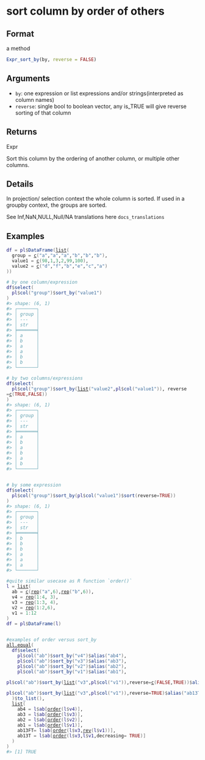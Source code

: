 # sort column by order of others

## Format

a method

```r
Expr_sort_by(by, reverse = FALSE)
```

## Arguments

- `by`: one expression or list expressions and/or strings(interpreted as column names)
- `reverse`: single bool to boolean vector, any is_TRUE will give reverse sorting of that column

## Returns

Expr

Sort this column by the ordering of another column, or multiple other columns.

## Details

In projection/ selection context the whole column is sorted. If used in a groupby context, the groups are sorted.

See Inf,NaN,NULL,Null/NA translations here `docs_translations`

## Examples

<pre class='r-example'><code><span class='r-in'><span><span class='va'>df</span> <span class='op'>=</span> <span class='va'>pl</span><span class='op'>$</span><span class='fu'>DataFrame</span><span class='op'>(</span><span class='fu'><a href='https://rdrr.io/r/base/list.html'>list</a></span><span class='op'>(</span></span></span>
<span class='r-in'><span>  group <span class='op'>=</span> <span class='fu'><a href='https://rdrr.io/r/base/c.html'>c</a></span><span class='op'>(</span><span class='st'>"a"</span>,<span class='st'>"a"</span>,<span class='st'>"a"</span>,<span class='st'>"b"</span>,<span class='st'>"b"</span>,<span class='st'>"b"</span><span class='op'>)</span>,</span></span>
<span class='r-in'><span>  value1 <span class='op'>=</span> <span class='fu'><a href='https://rdrr.io/r/base/c.html'>c</a></span><span class='op'>(</span><span class='fl'>98</span>,<span class='fl'>1</span>,<span class='fl'>3</span>,<span class='fl'>2</span>,<span class='fl'>99</span>,<span class='fl'>100</span><span class='op'>)</span>,</span></span>
<span class='r-in'><span>  value2 <span class='op'>=</span> <span class='fu'><a href='https://rdrr.io/r/base/c.html'>c</a></span><span class='op'>(</span><span class='st'>"d"</span>,<span class='st'>"f"</span>,<span class='st'>"b"</span>,<span class='st'>"e"</span>,<span class='st'>"c"</span>,<span class='st'>"a"</span><span class='op'>)</span></span></span>
<span class='r-in'><span><span class='op'>)</span><span class='op'>)</span></span></span>
<span class='r-in'><span></span></span>
<span class='r-in'><span><span class='co'># by one column/expression</span></span></span>
<span class='r-in'><span><span class='va'>df</span><span class='op'>$</span><span class='fu'>select</span><span class='op'>(</span></span></span>
<span class='r-in'><span>  <span class='va'>pl</span><span class='op'>$</span><span class='fu'>col</span><span class='op'>(</span><span class='st'>"group"</span><span class='op'>)</span><span class='op'>$</span><span class='fu'>sort_by</span><span class='op'>(</span><span class='st'>"value1"</span><span class='op'>)</span></span></span>
<span class='r-in'><span><span class='op'>)</span></span></span>
<span class='r-out co'><span class='r-pr'>#&gt;</span> shape: (6, 1)</span>
<span class='r-out co'><span class='r-pr'>#&gt;</span> ┌───────┐</span>
<span class='r-out co'><span class='r-pr'>#&gt;</span> │ group │</span>
<span class='r-out co'><span class='r-pr'>#&gt;</span> │ ---   │</span>
<span class='r-out co'><span class='r-pr'>#&gt;</span> │ str   │</span>
<span class='r-out co'><span class='r-pr'>#&gt;</span> ╞═══════╡</span>
<span class='r-out co'><span class='r-pr'>#&gt;</span> │ a     │</span>
<span class='r-out co'><span class='r-pr'>#&gt;</span> │ b     │</span>
<span class='r-out co'><span class='r-pr'>#&gt;</span> │ a     │</span>
<span class='r-out co'><span class='r-pr'>#&gt;</span> │ a     │</span>
<span class='r-out co'><span class='r-pr'>#&gt;</span> │ b     │</span>
<span class='r-out co'><span class='r-pr'>#&gt;</span> │ b     │</span>
<span class='r-out co'><span class='r-pr'>#&gt;</span> └───────┘</span>
<span class='r-in'><span></span></span>
<span class='r-in'><span><span class='co'># by two columns/expressions</span></span></span>
<span class='r-in'><span><span class='va'>df</span><span class='op'>$</span><span class='fu'>select</span><span class='op'>(</span></span></span>
<span class='r-in'><span>  <span class='va'>pl</span><span class='op'>$</span><span class='fu'>col</span><span class='op'>(</span><span class='st'>"group"</span><span class='op'>)</span><span class='op'>$</span><span class='fu'>sort_by</span><span class='op'>(</span><span class='fu'><a href='https://rdrr.io/r/base/list.html'>list</a></span><span class='op'>(</span><span class='st'>"value2"</span>,<span class='va'>pl</span><span class='op'>$</span><span class='fu'>col</span><span class='op'>(</span><span class='st'>"value1"</span><span class='op'>)</span><span class='op'>)</span>, reverse <span class='op'>=</span><span class='fu'><a href='https://rdrr.io/r/base/c.html'>c</a></span><span class='op'>(</span><span class='cn'>TRUE</span>,<span class='cn'>FALSE</span><span class='op'>)</span><span class='op'>)</span></span></span>
<span class='r-in'><span><span class='op'>)</span></span></span>
<span class='r-out co'><span class='r-pr'>#&gt;</span> shape: (6, 1)</span>
<span class='r-out co'><span class='r-pr'>#&gt;</span> ┌───────┐</span>
<span class='r-out co'><span class='r-pr'>#&gt;</span> │ group │</span>
<span class='r-out co'><span class='r-pr'>#&gt;</span> │ ---   │</span>
<span class='r-out co'><span class='r-pr'>#&gt;</span> │ str   │</span>
<span class='r-out co'><span class='r-pr'>#&gt;</span> ╞═══════╡</span>
<span class='r-out co'><span class='r-pr'>#&gt;</span> │ a     │</span>
<span class='r-out co'><span class='r-pr'>#&gt;</span> │ b     │</span>
<span class='r-out co'><span class='r-pr'>#&gt;</span> │ a     │</span>
<span class='r-out co'><span class='r-pr'>#&gt;</span> │ b     │</span>
<span class='r-out co'><span class='r-pr'>#&gt;</span> │ a     │</span>
<span class='r-out co'><span class='r-pr'>#&gt;</span> │ b     │</span>
<span class='r-out co'><span class='r-pr'>#&gt;</span> └───────┘</span>
<span class='r-in'><span></span></span>
<span class='r-in'><span></span></span>
<span class='r-in'><span><span class='co'># by some expression</span></span></span>
<span class='r-in'><span><span class='va'>df</span><span class='op'>$</span><span class='fu'>select</span><span class='op'>(</span></span></span>
<span class='r-in'><span>  <span class='va'>pl</span><span class='op'>$</span><span class='fu'>col</span><span class='op'>(</span><span class='st'>"group"</span><span class='op'>)</span><span class='op'>$</span><span class='fu'>sort_by</span><span class='op'>(</span><span class='va'>pl</span><span class='op'>$</span><span class='fu'>col</span><span class='op'>(</span><span class='st'>"value1"</span><span class='op'>)</span><span class='op'>$</span><span class='fu'>sort</span><span class='op'>(</span>reverse<span class='op'>=</span><span class='cn'>TRUE</span><span class='op'>)</span><span class='op'>)</span></span></span>
<span class='r-in'><span><span class='op'>)</span></span></span>
<span class='r-out co'><span class='r-pr'>#&gt;</span> shape: (6, 1)</span>
<span class='r-out co'><span class='r-pr'>#&gt;</span> ┌───────┐</span>
<span class='r-out co'><span class='r-pr'>#&gt;</span> │ group │</span>
<span class='r-out co'><span class='r-pr'>#&gt;</span> │ ---   │</span>
<span class='r-out co'><span class='r-pr'>#&gt;</span> │ str   │</span>
<span class='r-out co'><span class='r-pr'>#&gt;</span> ╞═══════╡</span>
<span class='r-out co'><span class='r-pr'>#&gt;</span> │ b     │</span>
<span class='r-out co'><span class='r-pr'>#&gt;</span> │ b     │</span>
<span class='r-out co'><span class='r-pr'>#&gt;</span> │ b     │</span>
<span class='r-out co'><span class='r-pr'>#&gt;</span> │ a     │</span>
<span class='r-out co'><span class='r-pr'>#&gt;</span> │ a     │</span>
<span class='r-out co'><span class='r-pr'>#&gt;</span> │ a     │</span>
<span class='r-out co'><span class='r-pr'>#&gt;</span> └───────┘</span>
<span class='r-in'><span></span></span>
<span class='r-in'><span><span class='co'>#quite similar usecase as R function `order()`</span></span></span>
<span class='r-in'><span><span class='va'>l</span> <span class='op'>=</span> <span class='fu'><a href='https://rdrr.io/r/base/list.html'>list</a></span><span class='op'>(</span></span></span>
<span class='r-in'><span>  ab <span class='op'>=</span> <span class='fu'><a href='https://rdrr.io/r/base/c.html'>c</a></span><span class='op'>(</span><span class='fu'><a href='https://rdrr.io/r/base/rep.html'>rep</a></span><span class='op'>(</span><span class='st'>"a"</span>,<span class='fl'>6</span><span class='op'>)</span>,<span class='fu'><a href='https://rdrr.io/r/base/rep.html'>rep</a></span><span class='op'>(</span><span class='st'>"b"</span>,<span class='fl'>6</span><span class='op'>)</span><span class='op'>)</span>,</span></span>
<span class='r-in'><span>  v4 <span class='op'>=</span> <span class='fu'><a href='https://rdrr.io/r/base/rep.html'>rep</a></span><span class='op'>(</span><span class='fl'>1</span><span class='op'>:</span><span class='fl'>4</span>, <span class='fl'>3</span><span class='op'>)</span>,</span></span>
<span class='r-in'><span>  v3 <span class='op'>=</span> <span class='fu'><a href='https://rdrr.io/r/base/rep.html'>rep</a></span><span class='op'>(</span><span class='fl'>1</span><span class='op'>:</span><span class='fl'>3</span>, <span class='fl'>4</span><span class='op'>)</span>,</span></span>
<span class='r-in'><span>  v2 <span class='op'>=</span> <span class='fu'><a href='https://rdrr.io/r/base/rep.html'>rep</a></span><span class='op'>(</span><span class='fl'>1</span><span class='op'>:</span><span class='fl'>2</span>,<span class='fl'>6</span><span class='op'>)</span>,</span></span>
<span class='r-in'><span>  v1 <span class='op'>=</span> <span class='fl'>1</span><span class='op'>:</span><span class='fl'>12</span></span></span>
<span class='r-in'><span><span class='op'>)</span></span></span>
<span class='r-in'><span><span class='va'>df</span> <span class='op'>=</span> <span class='va'>pl</span><span class='op'>$</span><span class='fu'>DataFrame</span><span class='op'>(</span><span class='va'>l</span><span class='op'>)</span></span></span>
<span class='r-in'><span></span></span>
<span class='r-in'><span></span></span>
<span class='r-in'><span><span class='co'>#examples of order versus sort_by</span></span></span>
<span class='r-in'><span><span class='fu'><a href='https://rdrr.io/r/base/all.equal.html'>all.equal</a></span><span class='op'>(</span></span></span>
<span class='r-in'><span>  <span class='va'>df</span><span class='op'>$</span><span class='fu'>select</span><span class='op'>(</span></span></span>
<span class='r-in'><span>    <span class='va'>pl</span><span class='op'>$</span><span class='fu'>col</span><span class='op'>(</span><span class='st'>"ab"</span><span class='op'>)</span><span class='op'>$</span><span class='fu'>sort_by</span><span class='op'>(</span><span class='st'>"v4"</span><span class='op'>)</span><span class='op'>$</span><span class='fu'>alias</span><span class='op'>(</span><span class='st'>"ab4"</span><span class='op'>)</span>,</span></span>
<span class='r-in'><span>    <span class='va'>pl</span><span class='op'>$</span><span class='fu'>col</span><span class='op'>(</span><span class='st'>"ab"</span><span class='op'>)</span><span class='op'>$</span><span class='fu'>sort_by</span><span class='op'>(</span><span class='st'>"v3"</span><span class='op'>)</span><span class='op'>$</span><span class='fu'>alias</span><span class='op'>(</span><span class='st'>"ab3"</span><span class='op'>)</span>,</span></span>
<span class='r-in'><span>    <span class='va'>pl</span><span class='op'>$</span><span class='fu'>col</span><span class='op'>(</span><span class='st'>"ab"</span><span class='op'>)</span><span class='op'>$</span><span class='fu'>sort_by</span><span class='op'>(</span><span class='st'>"v2"</span><span class='op'>)</span><span class='op'>$</span><span class='fu'>alias</span><span class='op'>(</span><span class='st'>"ab2"</span><span class='op'>)</span>,</span></span>
<span class='r-in'><span>    <span class='va'>pl</span><span class='op'>$</span><span class='fu'>col</span><span class='op'>(</span><span class='st'>"ab"</span><span class='op'>)</span><span class='op'>$</span><span class='fu'>sort_by</span><span class='op'>(</span><span class='st'>"v1"</span><span class='op'>)</span><span class='op'>$</span><span class='fu'>alias</span><span class='op'>(</span><span class='st'>"ab1"</span><span class='op'>)</span>,</span></span>
<span class='r-in'><span>    <span class='va'>pl</span><span class='op'>$</span><span class='fu'>col</span><span class='op'>(</span><span class='st'>"ab"</span><span class='op'>)</span><span class='op'>$</span><span class='fu'>sort_by</span><span class='op'>(</span><span class='fu'><a href='https://rdrr.io/r/base/list.html'>list</a></span><span class='op'>(</span><span class='st'>"v3"</span>,<span class='va'>pl</span><span class='op'>$</span><span class='fu'>col</span><span class='op'>(</span><span class='st'>"v1"</span><span class='op'>)</span><span class='op'>)</span>,reverse<span class='op'>=</span><span class='fu'><a href='https://rdrr.io/r/base/c.html'>c</a></span><span class='op'>(</span><span class='cn'>FALSE</span>,<span class='cn'>TRUE</span><span class='op'>)</span><span class='op'>)</span><span class='op'>$</span><span class='fu'>alias</span><span class='op'>(</span><span class='st'>"ab13FT"</span><span class='op'>)</span>,</span></span>
<span class='r-in'><span>    <span class='va'>pl</span><span class='op'>$</span><span class='fu'>col</span><span class='op'>(</span><span class='st'>"ab"</span><span class='op'>)</span><span class='op'>$</span><span class='fu'>sort_by</span><span class='op'>(</span><span class='fu'><a href='https://rdrr.io/r/base/list.html'>list</a></span><span class='op'>(</span><span class='st'>"v3"</span>,<span class='va'>pl</span><span class='op'>$</span><span class='fu'>col</span><span class='op'>(</span><span class='st'>"v1"</span><span class='op'>)</span><span class='op'>)</span>,reverse<span class='op'>=</span><span class='cn'>TRUE</span><span class='op'>)</span><span class='op'>$</span><span class='fu'>alias</span><span class='op'>(</span><span class='st'>"ab13T"</span><span class='op'>)</span></span></span>
<span class='r-in'><span>  <span class='op'>)</span><span class='op'>$</span><span class='fu'>to_list</span><span class='op'>(</span><span class='op'>)</span>,</span></span>
<span class='r-in'><span>  <span class='fu'><a href='https://rdrr.io/r/base/list.html'>list</a></span><span class='op'>(</span></span></span>
<span class='r-in'><span>    ab4 <span class='op'>=</span> <span class='va'>l</span><span class='op'>$</span><span class='va'>ab</span><span class='op'>[</span><span class='fu'><a href='https://rdrr.io/r/base/order.html'>order</a></span><span class='op'>(</span><span class='va'>l</span><span class='op'>$</span><span class='va'>v4</span><span class='op'>)</span><span class='op'>]</span>,</span></span>
<span class='r-in'><span>    ab3 <span class='op'>=</span> <span class='va'>l</span><span class='op'>$</span><span class='va'>ab</span><span class='op'>[</span><span class='fu'><a href='https://rdrr.io/r/base/order.html'>order</a></span><span class='op'>(</span><span class='va'>l</span><span class='op'>$</span><span class='va'>v3</span><span class='op'>)</span><span class='op'>]</span>,</span></span>
<span class='r-in'><span>    ab2 <span class='op'>=</span> <span class='va'>l</span><span class='op'>$</span><span class='va'>ab</span><span class='op'>[</span><span class='fu'><a href='https://rdrr.io/r/base/order.html'>order</a></span><span class='op'>(</span><span class='va'>l</span><span class='op'>$</span><span class='va'>v2</span><span class='op'>)</span><span class='op'>]</span>,</span></span>
<span class='r-in'><span>    ab1 <span class='op'>=</span> <span class='va'>l</span><span class='op'>$</span><span class='va'>ab</span><span class='op'>[</span><span class='fu'><a href='https://rdrr.io/r/base/order.html'>order</a></span><span class='op'>(</span><span class='va'>l</span><span class='op'>$</span><span class='va'>v1</span><span class='op'>)</span><span class='op'>]</span>,</span></span>
<span class='r-in'><span>    ab13FT<span class='op'>=</span> <span class='va'>l</span><span class='op'>$</span><span class='va'>ab</span><span class='op'>[</span><span class='fu'><a href='https://rdrr.io/r/base/order.html'>order</a></span><span class='op'>(</span><span class='va'>l</span><span class='op'>$</span><span class='va'>v3</span>,<span class='fu'><a href='https://rdrr.io/r/base/rev.html'>rev</a></span><span class='op'>(</span><span class='va'>l</span><span class='op'>$</span><span class='va'>v1</span><span class='op'>)</span><span class='op'>)</span><span class='op'>]</span>,</span></span>
<span class='r-in'><span>    ab13T <span class='op'>=</span> <span class='va'>l</span><span class='op'>$</span><span class='va'>ab</span><span class='op'>[</span><span class='fu'><a href='https://rdrr.io/r/base/order.html'>order</a></span><span class='op'>(</span><span class='va'>l</span><span class='op'>$</span><span class='va'>v3</span>,<span class='va'>l</span><span class='op'>$</span><span class='va'>v1</span>,decreasing<span class='op'>=</span> <span class='cn'>TRUE</span><span class='op'>)</span><span class='op'>]</span></span></span>
<span class='r-in'><span>  <span class='op'>)</span></span></span>
<span class='r-in'><span><span class='op'>)</span></span></span>
<span class='r-out co'><span class='r-pr'>#&gt;</span> [1] TRUE</span>
 </code></pre>